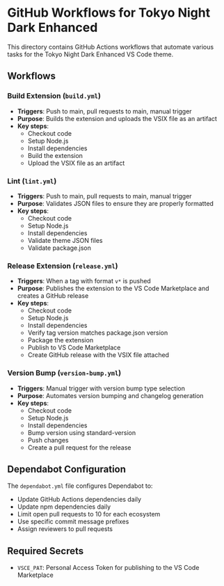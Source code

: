 # GitHub Workflows for Tokyo Night Dark Enhanced

This directory contains GitHub Actions workflows that automate various tasks for the Tokyo Night Dark Enhanced VS Code theme.

## Workflows

### Build Extension (`build.yml`)

- **Triggers**: Push to main, pull requests to main, manual trigger
- **Purpose**: Builds the extension and uploads the VSIX file as an artifact
- **Key steps**:
  - Checkout code
  - Setup Node.js
  - Install dependencies
  - Build the extension
  - Upload the VSIX file as an artifact

### Lint (`lint.yml`)

- **Triggers**: Push to main, pull requests to main, manual trigger
- **Purpose**: Validates JSON files to ensure they are properly formatted
- **Key steps**:
  - Checkout code
  - Setup Node.js
  - Install dependencies
  - Validate theme JSON files
  - Validate package.json

### Release Extension (`release.yml`)

- **Triggers**: When a tag with format `v*` is pushed
- **Purpose**: Publishes the extension to the VS Code Marketplace and creates a GitHub release
- **Key steps**:
  - Checkout code
  - Setup Node.js
  - Install dependencies
  - Verify tag version matches package.json version
  - Package the extension
  - Publish to VS Code Marketplace
  - Create GitHub release with the VSIX file attached

### Version Bump (`version-bump.yml`)

- **Triggers**: Manual trigger with version bump type selection
- **Purpose**: Automates version bumping and changelog generation
- **Key steps**:
  - Checkout code
  - Setup Node.js
  - Install dependencies
  - Bump version using standard-version
  - Push changes
  - Create a pull request for the release

## Dependabot Configuration

The `dependabot.yml` file configures Dependabot to:

- Update GitHub Actions dependencies daily
- Update npm dependencies daily
- Limit open pull requests to 10 for each ecosystem
- Use specific commit message prefixes
- Assign reviewers to pull requests

## Required Secrets

- `VSCE_PAT`: Personal Access Token for publishing to the VS Code Marketplace
